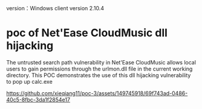 version：Windows client version 2.10.4
# poc of Net'Ease CloudMusic dll hijacking


The untrusted search path vulnerability in Net'Ease CloudMusic allows local users to gain permissions through the urlmon.dll file in the current working directory. This POC demonstrates the use of this dll hijacking vulnerability to pop up calc.exe


https://github.com/xieqiang11/poc-3/assets/149745918/69f743ad-0486-40c5-8fbc-3da1f2854e17
